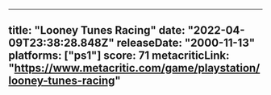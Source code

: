 
---
title: "Looney Tunes Racing"
date: "2022-04-09T23:38:28.848Z"
releaseDate: "2000-11-13"
platforms: ["ps1"]
score: 71
metacriticLink: "https://www.metacritic.com/game/playstation/looney-tunes-racing"
---
